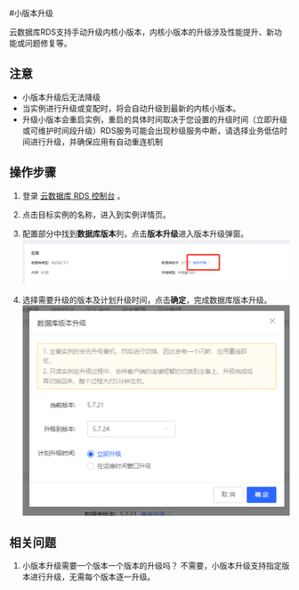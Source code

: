 #小版本升级

云数据库RDS支持手动升级内核小版本，内核小版本的升级涉及性能提升、新功能或问题修复等。

## 注意

* 小版本升级后无法降级
* 当实例进行升级或变配时，将会自动升级到最新的内核小版本。
* 升级小版本会重启实例，重启的具体时间取决于您设置的升级时间（立即升级或可维护时间段升级）RDS服务可能会出现秒级服务中断，请选择业务低估时间进行升级，并确保应用有自动重连机制


## 操作步骤

1. 登录 [云数据库 RDS 控制台](https://rds-console.jdcloud.com/database) 。
2. 点击目标实例的名称，进入到实例详情页。
3. 配置部分中找到**数据库版本**列，点击**版本升级**进入版本升级弹窗。
![小版本升级](../../../image/RDS/Version-Upgrade-1.png)  

4. 选择需要升级的版本及计划升级时间，点击**确定**，完成数据库版本升级。
![小版本升级](../../../image/RDS/Version-Upgrade-2.png)  

## 相关问题
1. 小版本升级需要一个版本一个版本的升级吗？
不需要，小版本升级支持指定版本进行升级，无需每个版本逐一升级。